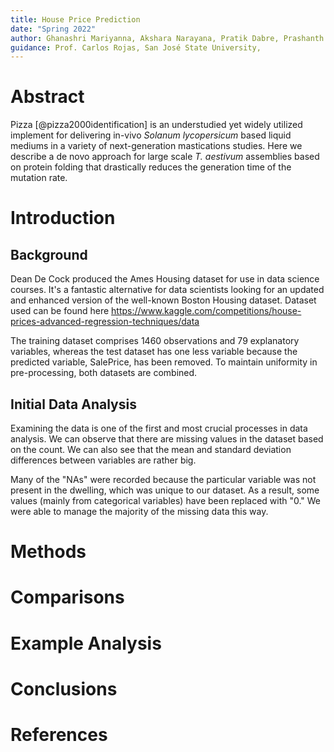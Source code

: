 ```yaml
---
title: House Price Prediction
date: "Spring 2022"
author: Ghanashri Mariyanna, Akshara Narayana, Pratik Dabre, Prashanth Adapa, San José State University
guidance: Prof. Carlos Rojas, San José State University,
---
```



# Abstract

Pizza [@pizza2000identification] is an understudied yet widely utilized implement for delivering in-vivo *Solanum lycopersicum* based liquid mediums in a variety of next-generation mastications studies. Here we describe a de novo approach for large scale *T. aestivum* assemblies based on protein folding that drastically reduces the generation time of the mutation rate.

# Introduction

## Background
Dean De Cock produced the Ames Housing dataset for use in data science courses. It's a fantastic alternative for data scientists looking for an updated and enhanced version of the well-known Boston Housing dataset. Dataset used can be found here https://www.kaggle.com/competitions/house-prices-advanced-regression-techniques/data

The training dataset comprises 1460 observations and 79 explanatory variables, whereas the test dataset has one less variable because the predicted variable, SalePrice, has been removed. To maintain uniformity in pre-processing, both datasets are combined.

## Initial Data Analysis
Examining the data is one of the first and most crucial processes in data analysis. We can observe that there are missing values in the dataset based on the count. We can also see that the mean and standard deviation differences between variables are rather big.

Many of the "NAs" were recorded because the particular variable was not present in the dwelling, which was unique to our dataset. As a result, some values (mainly from categorical variables) have been replaced with "0." We were able to manage the majority of the missing data this way.



# Methods

# Comparisons

# Example Analysis

# Conclusions


# References

